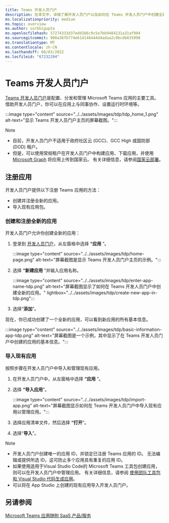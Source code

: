 ```yaml
---
title: Teams 开发人员门户
description: 在本文中，详细了解开发人员门户以及如何在 Teams 开发人员门户中创建全新应用和导入现有应用。
ms.localizationpriority: medium
ms.topic: overview
ms.author: surbhigupta
ms.openlocfilehash: 57274333d37edd166c9c5e7bb9484131a31af904
ms.sourcegitcommit: 990a36fb774e614146444d4adaa2c9bcdb835998
ms.translationtype: MT
ms.contentlocale: zh-CN
ms.lasthandoff: 08/03/2022
ms.locfileid: "67232294"
---
```

# <a name="developer-portal-for-teams"></a>Teams 开发人员门户

<a href="https://dev.teams.microsoft.com" target="_blank">Teams 开发人员门户</a>是配置、分发和管理 Microsoft Teams 应用的主要工具。 借助开发人员门户，你可以在应用上与同事协作、设置运行时环境等。

:::image type="content" source="../../assets/images/tdp/tdp_home_1.png" alt-text="显示 Teams 开发人员门户主页的屏幕截图。":::

> [!NOTE]
>
> * 目前，开发人员门户不适用于政府社区云 (GCC)、GCC High 或国防部 (DOD) 租户。
> * 但是，可以使用常规租户在开发人员门户中构建应用、下载应用，并使用 [Microsoft Graph](/graph/api/teamsapp-publish?view=graph-rest-1.0&tabs=http&preserve-view=true) 将应用上传到国家云。 有关详细信息，请参阅[国家云部署](/graph/deployments)。

## <a name="register-an-app"></a>注册应用

开发人员门户提供以下注册 Teams 应用的方法：

* 创建并注册全新的应用。
* 导入现有应用包。

### <a name="create-and-register-a-brand-new-app"></a>创建和注册全新的应用

开发人员门户允许你创建全新的应用：

1. 登录到 [开发人员门户](https://dev.teams.microsoft.com)，从左窗格中选择 **“应用** ”。

   :::image type="content" source="../../assets/images/tdp/home-page.png" alt-text="屏幕截图是显示 Teams 开发人员门户主页的示例。":::

1. 选择 **“新建应用** ”并输入应用名称。

   :::image type="content" source="../../assets/images/tdp/enter-app-name-tdp.png" alt-text="屏幕截图显示了如何在 Teams 开发人员门户中创建全新的应用。" lightbox="../../assets/images/tdp/create-new-app-in-tdp.png":::

1. 选择“**添加**”。

现在，你已成功创建了一个全新的应用，可以看到新应用的所有基本信息。

:::image type="content" source="../../assets/images/tdp/basic-information-app-tdp.png" alt-text="屏幕截图是一个示例，其中显示了在 Teams 开发人员门户中创建的应用的基本信息。":::

### <a name="import-an-existing-app"></a>导入现有应用

按照步骤在开发人员门户中导入和管理现有应用。

1. 在开发人员门户中，从左窗格中选择 **“应用** ”。
1. 选择 **“导入应用**”。

   :::image type="content" source="../../assets/images/tdp/import-app.png" alt-text="屏幕截图显示如何在 Teams 开发人员门户中导入现有应用以管理应用。":::

1. 选择应用清单文件，然后选择 **“打开**”。
1. 选择“**导入**”。

> [!NOTE]
>
> * 开发人员门户创建唯一的应用 ID，并锁定已注册 Teams 应用的 ID。 无法编辑或提供所选 ID，这可防止多个应用具有重复的应用 ID。
> * 如果使用适用于Visual Studio Code的 Microsoft Teams 工具包创建应用，则可以在开发人员门户中管理应用。 有关详细信息，请参阅 [使用团队工具包和 Visual Studio 代码生成应用](~/toolkit/visual-studio-code-overview.md)。
> * 可以将在 App Studio 上创建的现有应用导入开发人员门户。

## <a name="see-also"></a>另请参阅

[Microsoft Teams 应用随附 SaaS 产品/服务](~/concepts/deploy-and-publish/appsource/prepare/include-saas-offer.md)
